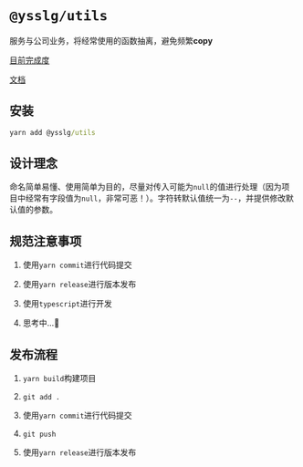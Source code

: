# `@ysslg/utils`

服务与公司业务，将经常使用的函数抽离，避免频繁**copy**

[目前完成度](TODO.md)

[文档](docs/README.md)

## 安装

```cmd
yarn add @ysslg/utils
```

## 设计理念

命名简单易懂、使用简单为目的，尽量对传入可能为`null`的值进行处理（因为项目中经常有字段值为`null`，非常可恶！）。字符转默认值统一为`--`，并提供修改默认值的参数。

## 规范注意事项

1. 使用`yarn commit`进行代码提交

2. 使用`yarn release`进行版本发布

3. 使用`typescript`进行开发

4. 思考中...🤔

## 发布流程

1. `yarn build`构建项目

2. `git add .`

3. 使用`yarn commit`进行代码提交

4. `git push`

5. 使用`yarn release`进行版本发布
